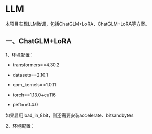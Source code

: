 # LLM
本项目实现LLM微调，包括ChatGLM+LoRA、ChatGLM+LoRA等方案。
## 一、ChatGLM+LoRA
1、环境配置：
* transformers==4.30.2

* datasets==2.10.1

* cpm_kernels==1.0.11

* torch==1.13.0+cu116

* peft==0.4.0

如果启用load_in_8bit，则还需要安装accelerate、bitsandbytes

2、环境配置：
